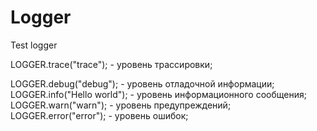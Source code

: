 # Logger
Test logger

LOGGER.trace("trace"); - уровень трассировки;

LOGGER.debug("debug"); - уровень отладочной информации;
LOGGER.info("Hello world"); - уровень информационного
сообщения;
LOGGER.warn("warn"); - уровень предупреждений;
LOGGER.error("error"); - уровень ошибок;

